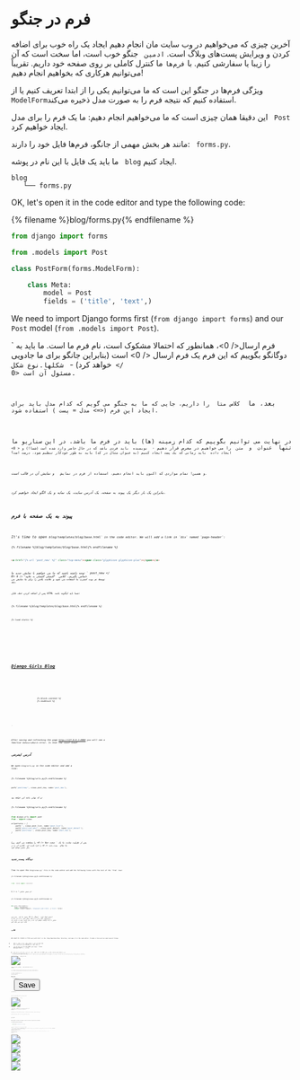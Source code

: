 # فرم در جنگو

آخرین چیزی که می‌خواهیم در وب سایت مان انجام دهیم ایجاد یک راه خوب برای اضافه کردن و ویرایش پست‌های وبلاگ است. `ادمین ` جنگو خوب است، اما سخت است که آن را زیبا یا سفارشی کنیم. با ` فرم‌ها ` ما کنترل کاملی بر روی صفحه خود داریم. تقریباً می‌توانیم هرکاری که بخواهیم انجام دهیم!

ویژگی فرم‌ها در جنگو این است که ما می‌توانیم یکی را از ابتدا تعریف کنیم یا از `ModelForm`استفاده کنیم که نتیجه فرم را به صورت مدل ذخیره می‌کند.

این دقیقا همان چیزی است که ما می‌خواهیم انجام دهیم: ما یک فرم را برای مدل ` Post` ایجاد خواهیم کرد.

مانند هر بخش مهمی از جانگو، فرم‌ها فایل خود را دارند: ` forms.py`.

ما باید یک فایل با این نام در پوشه ` blog` ایجاد کنیم.

    blog
       └── forms.py
    

OK, let's open it in the code editor and type the following code:

{% filename %}blog/forms.py{% endfilename %}

```python
from django import forms

from .models import Post

class PostForm(forms.ModelForm):

    class Meta:
        model = Post
        fields = ('title', 'text',)
```

We need to import Django forms first (`from django import forms`) and our `Post` model (`from .models import Post`).

` فرم ارسال</ 0>، همانطور که احتمالا مشکوک است، نام فرم ما است. ما باید به دوگانگو بگوییم که این فرم یک فرم ارسال </ 0> است (بنابراین جانگو برای ما جادویی خواهد کرد) - <code> شکلها.نوع شکل </ 0> مسئول آن است.</p>

<p>بعد، ما <code> کلاس متا </ 0> را داریم، جایی که ما به جنگو می گویم که کدام مدل باید برای ایجاد این فرم (<=> مدل = پست </ 0>) استفاده شود.</p>

<p>در نهایت می توانیم بگوییم که کدام زمینه (ها) باید در فرم ما باشد. در این سناریو ما تنها <code> عنوان </ 0> و <code> متن </ 0> را می خواهیم در معرض قرار دهیم - <code> نویسنده </ 0> باید فردی باشد که در حال حاضر وارد شده است (شما!) و < 0> ایجاد داده </ 0> باید زمانی که یک پست ایجاد کنیم (به عنوان مثال در کد) باید به طور خودکار تنظیم شود، درست است؟</p>

<p>و همین! تمام مواردی که اکنون باید انجام دهیم، استفاده از فرم در نمایش <em> </ 0> و نمایش آن در قالب است.</p>

<p>بنابراین یک بار دیگر یک پیوند به صفحه، یک آدرس سایت، یک نمایه و یک الگو ایجاد خواهیم کرد.</p>

<h2>پیوند به یک صفحه با فرم</h2>

<p>It's time to open <code>blog/templates/blog/base.html` in the code editor. We will add a link in `div` named `page-header`:

{% filename %}blog/templates/blog/base.html{% endfilename %}

```html
<a href="{% url 'post_new' %}" class="top-menu"><span class="glyphicon glyphicon-plus"></span></a>
```

توجه داشته باشید که ما می خواهیم با نمایش جدید ما ` post_new </ 0> تماس بگیریم. کلاس <code> "گلیفیکن گلیفیکن به علاوه" </ 0> توسط تم بوت استرپ ما استفاده می شود و علامت پلاس را برای ما نمایش می دهد.</p>

<p>پس از اضافه کردن خط، فایل HTML شما باید اینگونه باشد:</p>

<p>{% filename %}blog/templates/blog/base.html{% endfilename %}</p>

<pre><code class="html">{% load static %}
<html>
    <head>
        <title>Django Girls blog</title>
        <link rel="stylesheet" href="//maxcdn.bootstrapcdn.com/bootstrap/3.2.0/css/bootstrap.min.css">
        <link rel="stylesheet" href="//maxcdn.bootstrapcdn.com/bootstrap/3.2.0/css/bootstrap-theme.min.css">
        <link href='//fonts.googleapis.com/css?family=Lobster&subset=latin,latin-ext' rel='stylesheet' type='text/css'>
        <link rel="stylesheet" href="{% static 'css/blog.css' %}">
    </head>
    <body>
        <div class="page-header">
            <a href="{% url 'post_new' %}" class="top-menu"><span class="glyphicon glyphicon-plus"></span></a>
            <h1><a href="/">Django Girls Blog</a></h1>
        </div>
        <div class="content container">
            <div class="row">
                <div class="col-md-8">
                    {% block content %}
                    {% endblock %}
                </div>
            </div>
        </div>
    </body>
</html>
`</pre> 

After saving and refreshing the page http://127.0.0.1:8000 you will see a familiar `NoReverseMatch` error. Is that the case? Good!

## آدرس اینترنتی

We open `blog/urls.py` in the code editor and add a line:

{% filename %}blog/urls.py{% endfilename %}

```python
path('post/new/', views.post_new, name='post_new'),
```

و کد نهایی مانند این خواهد بود:

{% filename %}blog/urls.py{% endfilename %}

```python
from django.urls import path 
from . import views

urlpatterns = [
    path('', views.post_list, name='post_list'),
    path('post/<int:pk>/', views.post_detail, name='post_detail'),
    path('post/new/', views.post_new, name='post_new'),
]
```

پس از طراوت سایت، ما یک ` صفت خطا </ 0> را مشاهده می کنیم، زیرا ما نمای <code> پست_جدید </ 0> را اجرا نکرده ایم. بگذارید آن را در حال حاضر اضافه کنید.</p>

<h2>دیدگاه پست_جدید</h2>

<p>Time to open the <code>blog/views.py` file in the code editor and add the following lines with the rest of the `from` rows:

{% filename %}blog/views.py{% endfilename %}

```python
from .forms import PostForm
```

و سپس نمایش * ما </ 0>:</p> 

{% filename %}blog/views.py{% endfilename %}

```python
def post_new(request):
    form = PostForm()
    return render(request, 'blog/post_edit.html', {'form': form})
```

برای ایجاد فرم ` ارسال </ 0> جدید، ما باید <code> پست فرم() </ 0> را فراخوانی کنیم و آن را به قالب منتقل کنیم. ما به این <em> نمایش </ 0> بازگشت خواهیم کرد، اما در حال حاضر، بیایید به سرعت یک قالب برای فرم ایجاد کنیم.</p>

<h2>قالب</h2>

<p>We need to create a file <code>post_edit.html` in the `blog/templates/blog` directory, and open it in the code editor. To make a form work we need several things:

* ما باید فرم را نمایش دهیم. ما می توانیم با (مثلا{% raw %}`{{ form.as_p }}`{% endraw %}. را انجام دهیم.
* خط بالا باید با یک تگ فرم HTML پیچیده شود: `&lt;form method="POST"&gt;... </ 0>.</li>
<li>ما به یک دکمه <code> ذخیره </ 0> نیاز داریم. ما این کار را با یک دکمه HTML انجام می دهیم: <code>&lt;button type="submit"&gt; ذخیره </ 1>.</li>
<li>و در نهایت، درست بعد از باز شدن تگ <code><form ...>` باید {% raw %}`{% csrf_token %}`{% endraw %} را اضافه کنیم. این بسیار مهم است، زیرا فرم های شما را امن می کند! اگر شما در مورد این بیت را فراموش کرده اید، جانگو هنگام تلاش برای ذخیره فرم شکایت می کند:

![CSRF صفحه ممنوع](images/csrf2.png)

خوب، بگذار ببینیم چگونه HTML در ` post_edit.html </ 0> باید نگاه کند:</p>

<p>{% filename %}blog/templates/blog/post_edit.html{% endfilename %}</p>

<pre><code class="html">{% extends 'blog/base.html' %}

{% block content %}
    <h2>New post</h2>
    <form method="POST" class="post-form">{% csrf_token %}
        {{ form.as_p }}
        <button type="submit" class="save btn btn-default">Save</button>
    </form>
{% endblock %}
`</pre> 

زمان برای تازه کردن! بله فرم شما نمایش داده می شود!

![فرم جدید](images/new_form2.png)

اما یک دقیقه صبر کنید وقتی چیزی را در فیلدهای ` عنوان </ 0> و <code> متن </ 0> تایپ کنید و سعی کنید آن را ذخیره کنید، چه اتفاقی خواهد افتاد؟</p>

<p>هیچ چی! ما یک بار دیگر در همان صفحه و متن ما رفته است... و هیچ پست جدید اضافه شده است. پس چه اتفاقی افتاد؟</p>

<p>جواب این است: هیچ چیز. ما باید در کار <em> نمایش </ 0> کار کمی بیشتر انجام دهیم.</p>

<h2>ذخیره فرم</h2>

<p>Open <code>blog/views.py` once again in the code editor. Currently all we have in the `post_new` view is the following:

{% filename %}blog/views.py{% endfilename %}

```python
def post_new(request):
    form = PostForm()
    return render(request, 'blog/post_edit.html', {'form': form})
```

هنگامی که فرم را ارسال می کنیم، ما به همان نمایش داده می شود، اما این بار ما در ` درخواست </ 0> داده های بیشتری داریم، به ویژه در <code> request.POST </ 0> (نامگذاری هیچ ارتباطی با "پست" وبلاگ نداشته باشد، این کار با این واقعیت است که ما "ارسال" داده ها). به یاد داشته باشید که چگونه در فایل HTML، تعریف <code><form>` دارای متغیر ` متد = "پست" </ 1> بود? تمام فیلدها از فرم اکنون در <code> درخواست.پست</ 0> قرار دارند. شما نباید <code> پست</ 0> را به هر چیز دیگری تغییر دهید (تنها مقدار معتبر دیگر برای روش <code> </ 0> <code> گرفتن</ 0> است، اما ما هیچ وقت برای توضیح تفاوت آن است).</p>

<p>بنابراین در نمای <em> ما </ 0> ما دو موقعیت جداگانه برای رسیدگی داریم: اول اینکه زمانی که ما برای اولین بار به صفحه می رویم و یک فرم خالی را می خواهیم، و دوم، وقتی برگشت به نمایش <em> </ 0> با تمام داده های فرم که ما تایپ کرده ایم. بنابراین ما نیاز به اضافه کردن یک شرط (ما برای استفاده از <code> اگر </ 0> استفاده کنیم):</p>

<p>{% filename %}blog/views.py{% endfilename %}</p>

<pre><code class="python">if request.method == "POST":
    [...]
else:
    form = PostForm()
`</pre> 

وقت آن است که نقاط ` [...] </ 0> را پر کنید. اگر <code> method </ 0> <code> POST </ 0> باشد، ما می خواهیم که <code> PostForm </ 0> را با داده از فرم بسازیم، درست است؟ ما این کار را به صورت زیر انجام خواهیم داد:</p>

<p>{% filename %}blog/views.py{% endfilename %}</p>

<pre><code class="python">form = PostForm(request.POST)
`</pre> 

چیز بعدی این است که بررسی کنید که آیا فرم صحیح است (تمام فیلدهای لازم تنظیم شده و مقادیر نادرست ارائه شده است). ما این کار را با ` form.is_valid () </ 0> انجام می دهیم.</p>

<p>ما بررسی می کنیم که آیا فرم معتبر است و اگر چنین باشد، می توانیم آن را ذخیره کنیم!</p>

<p>{% filename %}blog/views.py{% endfilename %}</p>

<pre><code class="python">اگر form.is_valid ():
     post = form.save (commit = False)
     post.author = request.user
     post.published_date = timezone.now ()
     post.save ()
`</pre> 

اساسا، ما دو چیز در اینجا داریم: فرم را با ` form.save </ 0> ذخیره می کنیم و ما یک نویسنده می نویسیم (از آنجا که هیچ <code> نویسنده </ 0> در <code> PostForm </ 0> و این فیلد مورد نیاز است). <code> commit = False </ 0> بدین معنی است که ما نمی خواهیم مدل <code> پست </ 0> را ذخیره کنیم - ما می خواهیم ابتدا نویسنده را اضافه کنیم. در بیشتر موارد شما از <code> form.save () </ 0> بدون <code> commit = اشتباه</ 0> استفاده می کنید، اما در این مورد، ما باید آن را عرضه کنیم. <code> post.save () </ 0> تغییرات را حفظ (اضافه کردن نویسنده) و یک پست جدید بلاگ ایجاد می شود!</p>

<p>سرانجام، اگر می توانستیم بلافاصله به صفحه پست <code> post_detail </ 0> ما برای پست جدید بلاگ خودمان بپیوندیم، عالی خواهد بود، درست است؟ برای این کار ما نیاز به یک واردات دیگر داریم:</p>

<p>{% filename %}blog/views.py{% endfilename %}</p>

<pre><code class="python">from django.shortcuts import redirect
`</pre> 

آن را در ابتدای فایل خود اضافه کنید. و اکنون می توان گفت، "به صفحه پست ` post_detail </ 0> برای پست جدید ایجاد شده بروید":</p>

<p>{% filename %}blog/views.py{% endfilename %}}</p>

<pre><code class="python">return redirect('post_detail', pk=post.pk)
`</pre> 

` post_detail </ 0> نام نمایش است که ما می خواهیم به آن برویم. به یاد داشته باشید که این نمایش <em> </ 0> نیاز به متغیر <code> pk </ 1> دارد؟ برای انتقال آن به نمایش ها، از <code> pk = post.pk </ 0> استفاده می کنیم، که <code> post </ 0> جدیدترین پست وبلاگ است!</p>

<p>خوب، ما خیلی صحبت کرده ایم، اما احتمالا می خواهیم ببینیم که کل <em> نمایش </ 0> به نظر می رسد، درست است؟</p>

<p>{% filename %}blog/views.py{% endfilename %}}</p>

<pre><code class="python">def post_new(request):
    if request.method == "POST":
        form = PostForm(request.POST)
        if form.is_valid():
            post = form.save(commit=False)
            post.author = request.user
            post.published_date = timezone.now()
            post.save()
            return redirect('post_detail', pk=post.pk)
    else:
        form = PostForm()
    return render(request, 'blog/post_edit.html', {'form': form})
`</pre> 

بیایید ببینیم که آیا کار می کند. برو به صفحه http://127.0.0.1:8000/post/new/، اضافه کردن ` عنوان </ 0> و <code> متن </ 0>، ذخیره آن... و voilà! پست جدید وبلاگ اضافه شده است و ما به صفحه <code> post_detail </ 0> هدایت می شوید!</p>

<p>ممکن است متوجه شده باشید که قبل از ذخیره پست، تاریخ انتشار را تنظیم می کنید. بعدها، ما دکمه <em> انتشار </ 0> را در <strong> آموزش دختران جونگو: برنامه های افزودنی </ 1> معرفی می کنیم.</p>

<p>این عالیه!</p>

<blockquote>
  <p>همانطور که اخیرا رابط کاربری مدیر جنگجو را استفاده کردیم، سیستم در حال حاضر فکر می کند ما هنوز وارد سیستم نشده ایم. چند موقعیت وجود دارد که می تواند منجر به خروج از ما شود (بسته شدن مرورگر، راه اندازی مجدد DB و غیره). اگر در هنگام ایجاد یک پست متوجه شدید که خطایی در رابطه با عدم وجود یک کاربر وارد شده شده است، به صفحه مدیریت http://127.0.0.1:8000/admin بروید و دوباره وارد شوید. این مسئله به طور موقت حل خواهد شد. یک ثابت دائمی در انتظار شما در <strong> Homework: اضافه کردن امنیت به وب سایت شما! </ 0> فصل بعد از آموزش اصلی وجود دارد.</p>
</blockquote>

<p><img src="images/post_create_error.png" alt="خطا ورود به سیستم" /></p>

<h2>اعتبار فرم</h2>

<p>در حال حاضر، ما به شما نشان می دهیم که چگونه شکل های جانسون سرد است. یک پست وبلاگ باید زمینه <code> عنوان </ 0> و <code> متن </ 0> داشته باشد. در مدل <code> پست </ 0> ما نگفتیم که این فیلدها (به غیر از <code> published_date </ 0>) مورد نیاز نیستند، بنابراین، دیوانه، به طور پیش فرض، انتظار می رود آنها را تنظیم کند.</p>

<p>سعی کنید فرم را بدون <code> عنوان </ 0> و <code> متن </ 0> ذخیره کنید. حدس بزن چه اتفاقی خواهد افتاد!</p>

<p><img src="images/form_validation2.png" alt="اعتبار فرم" /></p>

<p>جنگجو معتقد است که تمام زمینه های موجود در فرم ما صحیح هستند. آیا این عالی نیست؟</p>

<h2>ويرايش فرم</h2>

<p>حالا ما می دانیم که چگونه یک فرم جدید اضافه کنیم. اما اگر بخواهیم یک موجود را ویرایش کنیم، چه؟ این بسیار شبیه آنچه ما انجام دادیم. بگذارید برخی از چیزهای مهم را سریع بسازیم. (اگر چیزی را درک نکنید، باید از مربی خود بپرسید یا در فصل های قبلی نگاه کنید، زیرا ما قبلا همه این مراحل را پوشش دادیم.)</p>

<p>Open <code>blog/templates/blog/post_detail.html` in the code editor and add the line

{% filename %}blog/templates/blog/post_detail.html{% endfilename %}

```html
<a class="btn btn-default" href="{% url 'post_edit' pk=post.pk %}"><span class="glyphicon glyphicon-pencil"></span></a>
```

so that the template will look like this:

{% filename %}blog/templates/blog/post_detail.html{% endfilename %}

```html
{% extends 'blog/base.html' %}

{% block content %}
    <div class="post">
        {% if post.published_date %}
            <div class="date">
                {{ post.published_date }}
            </div>
        {% endif %}
        <a class="btn btn-default" href="{% url 'post_edit' pk=post.pk %}"><span class="glyphicon glyphicon-pencil"></span></a>
        <h2>{{ post.title }}</h2>
        <p>{{ post.text|linebreaksbr }}</p>
    </div>
{% endblock %}
```

Open `blog/urls.py` in the code editor, and add this line:

{% filename %}blog/urls.py{% endfilename %}

```python
    path('post/<int:pk>/edit/', views.post_edit, name='post_edit'),
```

We will reuse the template `blog/templates/blog/post_edit.html`, so the last missing thing is a *view*.

Let's open `blog/views.py` in the code editor and add this at the very end of the file:

{% filename %}blog/views.py{% endfilename %}

```python
def post_edit(request, pk):
    post = get_object_or_404(Post, pk=pk)
    if request.method == "POST":
        form = PostForm(request.POST, instance=post)
        if form.is_valid():
            post = form.save(commit=False)
            post.author = request.user
            post.published_date = timezone.now()
            post.save()
            return redirect('post_detail', pk=post.pk)
    else:
        form = PostForm(instance=post)
    return render(request, 'blog/post_edit.html', {'form': form})
```

This looks almost exactly the same as our `post_new` view, right? But not entirely. For one, we pass an extra `pk` parameter from urls. Next, we get the `Post` model we want to edit with `get_object_or_404(Post, pk=pk)` and then, when we create a form, we pass this post as an `instance`, both when we save the form…

{% filename %}blog/views.py{% endfilename %}

```python
form = PostForm(request.POST, instance=post)
```

…and when we've just opened a form with this post to edit:

{% filename %}blog/views.py{% endfilename %}

```python
form = PostForm(instance=post)
```

OK, let's test if it works! Let's go to the `post_detail` page. There should be an edit button in the top-right corner:

![Edit button](images/edit_button2.png)

When you click it you will see the form with our blog post:

![Edit form](images/edit_form2.png)

Feel free to change the title or the text and save the changes!

Congratulations! Your application is getting more and more complete!

If you need more information about Django forms, you should read the documentation: https://docs.djangoproject.com/en/2.0/topics/forms/

## Security

Being able to create new posts by clicking a link is awesome! But right now, anyone who visits your site will be able to make a new blog post, and that's probably not something you want. Let's make it so the button shows up for you but not for anyone else.

Open `blog/templates/blog/base.html` in the code editor, find our `page-header` `div` and the anchor tag you put in there earlier. It should look like this:

{% filename %}blog/templates/blog/base.html{% endfilename %}

```html
<a href="{% url 'post_new' %}" class="top-menu"><span class="glyphicon glyphicon-plus"></span></a>
```

We're going to add another `{% if %}` tag to this, which will make the link show up only for users who are logged into the admin. Right now, that's just you! Change the `<a>` tag to look like this:

{% filename %}blog/templates/blog/base.html{% endfilename %}

```html
{% if user.is_authenticated %}
    <a href="{% url 'post_new' %}" class="top-menu"><span class="glyphicon glyphicon-plus"></span></a>
{% endif %}
```

This `{% if %}` will cause the link to be sent to the browser only if the user requesting the page is logged in. This doesn't protect the creation of new posts completely, but it's a good first step. We'll cover more security in the extension lessons.

Remember the edit icon we just added to our detail page? We also want to add the same change there, so other people won't be able to edit existing posts.

Open `blog/templates/blog/post_detail.html` in the code editor and find this line:

{% filename %}blog/templates/blog/post_detail.html{% endfilename %}

```html
<a class="btn btn-default" href="{% url 'post_edit' pk=post.pk %}"><span class="glyphicon glyphicon-pencil"></span></a>
```

Change it to this:

{% filename %}blog/templates/blog/post_detail.html{% endfilename %}

```html
{% if user.is_authenticated %}
     <a class="btn btn-default" href="{% url 'post_edit' pk=post.pk %}"><span class="glyphicon glyphicon-pencil"></span></a>
{% endif %}
```

از آنجا که احتمالا وارد سیستم شوید، اگر صفحه را تازه سازی کنید، هیچ چیز دیگری را نمی بینید. هرچند صفحه را در یک مرورگر دیگر یا یک پنجره ناشناس (با نام «محرمانه» در ویندوز لبه) بارگذاری کنید، و خواهید دید که پیوند نمایش داده نمیشود و نماد نیز نمایش داده نمیشود!

## یک چیز دیگر: استقرار زمان!

بیایید ببینیم آیا این همه در هرکجا پایتون کار می کند. زمان برای راه اندازی دیگر!

* First, commit your new code, and push it up to GitHub:

{% filename %}خط فرمان{% endfilename %}

    $ git status
    $ git add --all .
    $ git status
    $ git commit -m "Added views to create/edit blog post inside the site."
    $ git push
    

* سپس، در کنسول  هرکجا پایتون باش </ 0>:</li> </ul> 
    
    {% filename %}PythonAnywhere command-line{% endfilename %}
    
        $ cd ~/<your-pythonanywhere-domain>.pythonanywhere.com
        $ git pull
        [...]
        
    
    (Remember to substitute `<your-pythonanywhere-domain>` with your actual PythonAnywhere subdomain, without the angle-brackets.)
    
    * Finally, hop on over to the ["Web" page](https://www.pythonanywhere.com/web_app_setup/) (use the menu button in the upper right of the console) and hit **Reload**. Refresh your https://subdomain.pythonanywhere.com blog to see the changes.
    
    And that should be it! Congrats :)